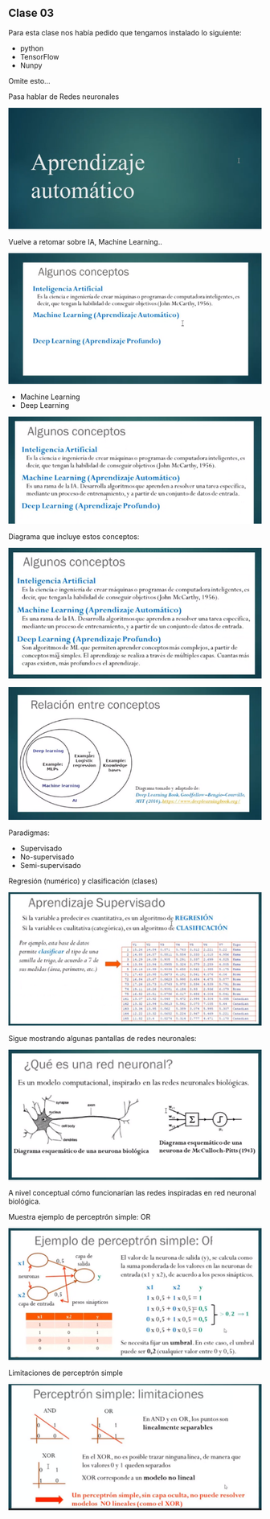 ## Clase 03

Para esta clase nos había pedido que tengamos instalado lo siguiente:

- python
- TensorFlow
- Nunpy

Omite esto...

Pasa hablar de Redes neuronales

![](./312-assets/ppt-2-seminario.png)

Vuelve a retomar sobre IA, Machine Learning..

![](./312-assets/ppt-3-seminario.png)

- Machine Learning
- Deep Learning

![](./312-assets/ppt-4-seminario.png)

Diagrama que incluye estos conceptos:

![](./312-assets/ppt-5-seminario.png)

![](./312-assets/ppt-6-seminario.png)

Paradigmas:

- Supervisado
- No-supervisado
- Semi-supervisado

Regresión (numérico) y clasificación (clases)

![](./312-assets/ppt-7-seminario.png)

Sigue mostrando algunas pantallas de redes neuronales:

![](./312-assets/ppt-8-seminario.png)

A nivel conceptual cómo funcionarían las redes inspiradas en red neuronal biológica.

Muestra ejemplo de perceptrón simple: OR

![](./312-assets/ppt-9-seminario.png)

Limitaciones de perceptrón simple

![](./312-assets/ppt-10-seminario.png)

